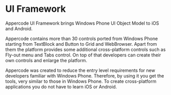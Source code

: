 # UI Framework
Appercode UI Framework brings Windows Phone UI Object Model to iOS and Android.

Appercode contains more than 30 controls ported from Windows Phone starting from TextBlock and Button to Grid and WebBrowser. Apart from them the platform provides some additional cross-platform controls such as Fly-out menu and Tabs control. On top of that developers can create their own controls and enlarge the platform.

Appercode was created to reduce the entry level requirements for new developers familiar with Windows Phone. Therefore, by using it you get the tools, very similar to those in Windows Phone. To create cross-platform applications you do not have to learn iOS or Android.
